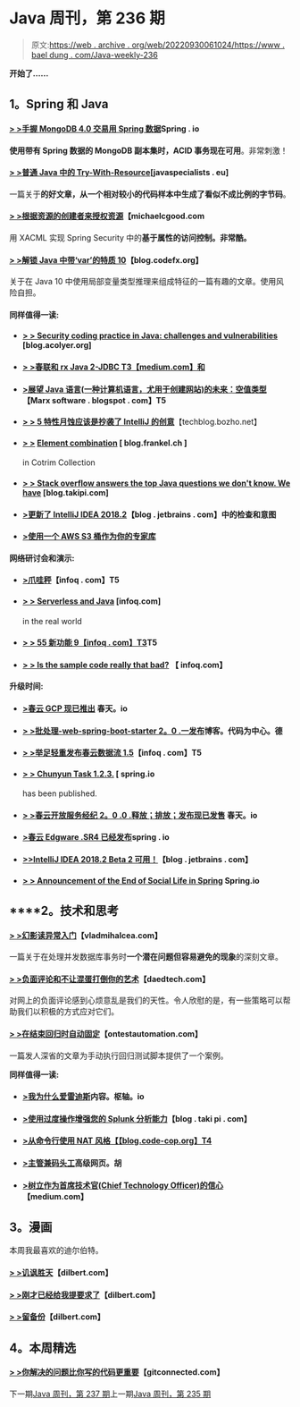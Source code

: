 # Java 周刊，第 236 期

> 原文:[https://web . archive . org/web/20220930061024/https://www . bael dung . com/Java-weekly-236](https://web.archive.org/web/20220930061024/https://www.baeldung.com/java-weekly-236)

**开始了……**

## **1。Spring 和 Java**

#### [**> >手握 MongoDB 4.0 交易用 Spring 数据**](https://web.archive.org/web/20221126234009/https://spring.io/blog/2018/06/28/hands-on-mongodb-4-0-transactions-with-spring-data)Spring . io

**使用带有 Spring 数据的 MongoDB 副本集时，ACID 事务现在可用**。非常刺激！

#### [**> >普通 Java 中的 Try-With-Resource**](https://web.archive.org/web/20221126234009/https://www.javaspecialists.eu/archive/Issue259.html)[javaspecialists . eu]

一篇关于**的好文章，从一个相对较小的代码样本中生成了看似不成比例的字节码**。

#### [**> >根据资源的创建者来授权资源**](https://web.archive.org/web/20221126234009/http://michaelcgood.com/authorize-resources-users-created/)【michaelcgood.com

用 XACML 实现 Spring Security 中的**基于属性的访问控制。非常酷。**

#### [**> >解锁 Java 中带‘var’的特质 10**](https://web.archive.org/web/20221126234009/http://blog.codefx.org/java/traits-var/)【blog.codefx.org】

关于在 Java 10 中使用局部变量类型推理来组成特征的一篇有趣的文章。使用风险自担。

#### **同样值得一读:**

*   #### [**> > Security coding practice in Java: challenges and vulnerabilities**](https://web.archive.org/web/20221126234009/https://blog.acolyer.org/2018/06/27/secure-coding-practices-in-java-challenges-and-vulnerabilities/) [blog.acolyer.org]

*   #### [**> >春联和 rx Java 2-JDBC** T3【medium.com】和](https://web.archive.org/web/20221126234009/https://medium.com/netifi/spring-webflux-and-rxjava2-jdbc-83a94e71ba04)

*   #### **[>展望 Java 语言(一种计算机语言，尤用于创建网站)的未来：空值类型](https://web.archive.org/web/20221126234009/https://marxsoftware.blogspot.com/2018/06/java-empty-value-types.html)**【Marx software . blogspot . com】T5

*   [**> > 5 特性月蚀应该是抄袭了 IntelliJ 的创意**](https://web.archive.org/web/20221126234009/https://techblog.bozho.net/5-features-eclipse-should-copy-from-intellij-idea/)【techblog.bozho.net】
*   #### [**> >**](https://web.archive.org/web/20221126234009/https://blog.frankel.ch/elements-combination-kotlin-collections/) **[Element combination](https://web.archive.org/web/20221126234009/https://blog.frankel.ch/elements-combination-kotlin-collections/)** [ blog.frankel.ch ]

    in Cotrim Collection
*   #### [**> > Stack overflow answers the top Java questions we don't know. We have**](https://web.archive.org/web/20221126234009/https://blog.takipi.com/stack-overflow-answers-the-top-java-questions-we-didnt-know-we-had/) [blog.takipi.com]

*   #### [**>更新了 IntelliJ IDEA 2018.2**](https://web.archive.org/web/20221126234009/https://blog.jetbrains.com/idea/2018/06/updated-inspections-in-intellij-idea-2018-2/)【blog . jetbrains . com】中的检查和意图

*   #### [**>使用一个 AWS S3 桶作为你的专家库**](https://web.archive.org/web/20221126234009/http://tech.asimio.net/2018/06/27/Using-an-AWS-S3-Bucket-as-your-Maven-Repository.html)

**网络研讨会和演示:**

*   #### [**>爪哇秤**](https://web.archive.org/web/20221126234009/https://www.infoq.com/presentations/java-jvm-scalability)【infoq . com】T5

*   #### **[> > Serverless and Java](https://web.archive.org/web/20221126234009/https://www.infoq.com/presentations/serverless-java)** [infoq.com]

    in the real world
*   #### [**> > 55 新功能 9【infoq . com】T3**](https://web.archive.org/web/20221126234009/https://www.infoq.com/presentations/55-new-features-jdk-9)T5

*   #### [**> > Is the sample code really that bad?**](https://web.archive.org/web/20221126234009/https://www.infoq.com/presentations/java-kotlin-boilerplate) 【 infoq.com】

**升级时间:**

*   #### [**>春云 GCP 现已推出**](https://web.archive.org/web/20221126234009/https://spring.io/blog/2018/06/28/spring-cloud-gcp-1-0-0-rc1-now-available) 春天。io

*   #### [**> >批处理-web-spring-boot-starter 2。0 .一发布**](https://web.archive.org/web/20221126234009/https://blog.codecentric.de/en/2018/06/batch-web-spring-boot-starter-2-0-1-released/)博客。代码为中心。德

*   #### [**> >举足轻重发布春云数据流 1.5**](https://web.archive.org/web/20221126234009/https://www.infoq.com/news/2018/06/pivotal-releases-data-flow-1.5)【infoq . com】T5

*   #### [**> > Chunyun Task 1.2.3\.**](https://web.archive.org/web/20221126234009/https://spring.io/blog/2018/07/02/spring-cloud-task-1-2-3-release-is-now-available) [ spring.io

    has been published.
*   #### [**> >春云开放服务经纪 2。0 .0 .释放；排放；发布现已发售**](https://web.archive.org/web/20221126234009/https://spring.io/blog/2018/07/02/spring-cloud-open-service-broker-2-0-0-release-is-now-available) 春天。io

*   #### [**>春云 Edgware .SR4 已经发布**](https://web.archive.org/web/20221126234009/https://spring.io/blog/2018/07/02/spring-cloud-edgware-sr4-has-been-released)spring . io

*   #### [**>>IntelliJ IDEA 2018.2 Beta 2 可用！**](https://web.archive.org/web/20221126234009/https://blog.jetbrains.com/idea/2018/07/intellij-idea-2018-2-beta-2-is-available/)【blog . jetbrains . com】

*   #### [**> > Announcement of the End of Social Life in Spring**](https://web.archive.org/web/20221126234009/https://spring.io/blog/2018/07/03/spring-social-end-of-life-announcement) Spring.io

## ****2。**技术和思考**

#### **[> >幻影读异常入门](https://web.archive.org/web/20221126234009/https://vladmihalcea.com/phantom-read/)**【vladmihalcea.com】

一篇关于在处理并发数据库事务时**一个潜在问题但容易避免的现象**的深刻文章。

#### [**> >负面评论和不让混蛋打倒你的艺术**](https://web.archive.org/web/20221126234009/https://daedtech.com/negative-comments/)【daedtech.com】

对网上的负面评论感到心烦意乱是我们的天性。令人欣慰的是，有一些策略可以帮助我们以积极的方式应对它们。

#### [**> >在结束回归时自动固定**](https://web.archive.org/web/20221126234009/https://www.ontestautomation.com/on-ending-the-regression-automation-fixation/)【ontestautomation.com】

一篇发人深省的文章为手动执行回归测试脚本提供了一个案例。

**同样值得一读:**

*   #### [**>我为什么爱雷迪斯**](https://web.archive.org/web/20221126234009/https://content.pivotal.io/blog/why-i-love-redis)内容。枢轴。io

*   #### **[>使用过度操作增强您的 Splunk 分析能力](https://web.archive.org/web/20221126234009/https://blog.takipi.com/supercharge-your-splunk-analytics-with-overops/)**【blog . taki pi . com】

*   #### [**>从命令行使用 NAT 风格**【【blog.code-cop.org】T4](https://web.archive.org/web/20221126234009/http://blog.code-cop.org/2018/07/using-natstyle.html)

*   #### [**>主管兼码头工**](https://web.archive.org/web/20221126234009/https://advancedweb.hu/2018/07/03/supervisor_docker/)高级网页。胡

*   #### [**>树立作为首席技术官(Chief Technology Officer)的信心**](https://web.archive.org/web/20221126234009/https://medium.com/@mattetti/building-confidence-as-a-cto-267e1c745552) 【medium.com】

## **3。漫画**

本周我最喜欢的迪尔伯特。

#### [**> >讥讽胜天**](https://web.archive.org/web/20221126234009/http://dilbert.com/strip/2018-07-02)【dilbert.com】

#### [**> >刚才已经给我提要求了**](https://web.archive.org/web/20221126234009/http://dilbert.com/strip/2016-03-06)【dilbert.com】

#### [**> >留备份**](https://web.archive.org/web/20221126234009/http://dilbert.com/strip/1997-09-15)【dilbert.com】

## **4。本周精选**

#### **[> >你解决的问题比你写的代码更重要](https://web.archive.org/web/20221126234009/https://levelup.gitconnected.com/the-problem-you-solve-is-more-important-than-the-code-you-write-d0e5493132c6)**【gitconnected.com】

下一期[Java 周刊，第 237 期](/web/20221126234009/https://www.baeldung.com/java-weekly-237)上一期[Java 周刊，第 235 期](/web/20221126234009/https://www.baeldung.com/java-weekly-235)